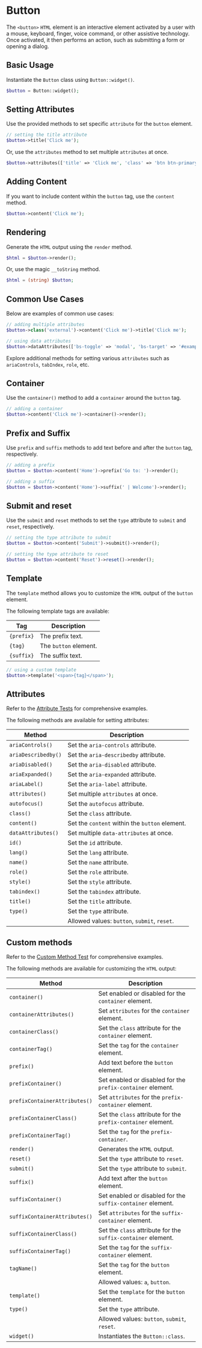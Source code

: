 # Button

The `<button>` `HTML` element is an interactive element activated by a user with a mouse, keyboard, finger, voice 
command, or other assistive technology. Once activated, it then performs an action, such as submitting a form or
opening a dialog.

## Basic Usage

Instantiate the `Button` class using `Button::widget()`.

```php
$button = Button::widget();
```

## Setting Attributes

Use the provided methods to set specific `attribute` for the `button` element.

```php
// setting the title attribute
$button->title('Click me');
```

Or, use the `attributes` method to set multiple `attributes` at once.

```php
$button->attributes(['title' => 'Click me', 'class' => 'btn btn-primary']);
```

## Adding Content

If you want to include content within the `button` tag, use the `content` method.

```php
$button->content('Click me');
```

## Rendering

Generate the `HTML` output using the `render` method.

```php
$html = $button->render();
```

Or, use the magic `__toString` method.

```php
$html = (string) $button;
```

## Common Use Cases

Below are examples of common use cases:

```php
// adding multiple attributes
$button->class('external')->content('Click me')->title('Click me');

// using data attributes
$button->dataAttributes(['bs-toggle' => 'modal', 'bs-target' => '#exampleModal', 'analytics' => 'trackClick']);
```

Explore additional methods for setting various `attributes` such as `ariaControls`, `tabIndex`, `role`, etc.

## Container

Use the `container()` method to add a `container` around the `button` tag.

```php
// adding a container
$button->content('Click me')->container()->render();
```

## Prefix and Suffix

Use `prefix` and `suffix` methods to add text before and after the `button` tag, respectively.

```php
// adding a prefix
$button = $button->content('Home')->prefix('Go to: ')->render();

// adding a suffix
$button = $button->content('Home')->suffix(' | Welcome')->render();
```

## Submit and reset

Use the `submit` and `reset` methods to set the `type` attribute to `submit` and `reset`, respectively.

```php
// setting the type attribute to submit
$button = $button->content('Submit')->submit()->render();
```

```php
// setting the type attribute to reset
$button = $button->content('Reset')->reset()->render();
```

## Template

The `template` method allows you to customize the `HTML` output of the `button` element.

The following template tags are available:

| Tag        | Description             |
| ---------- | ----------------------- |
| `{prefix}` | The prefix text.        |
| `{tag}`    | The `button` element.   |
| `{suffix}` | The suffix text.        |

```php
// using a custom template
$button->template('<span>{tag}</span>');
```

## Attributes

Refer to the [Attribute Tests](https://github.com/php-forge/html/blob/main/tests/Button/AttributeTest.php) for comprehensive
examples.

The following methods are available for setting attributes:

| Method             | Description                                                                                     |
| ------------------ | ------------------------------------------------------------------------------------------------|
| `ariaControls()`   | Set the `aria-controls` attribute.                                                              |
| `ariaDescribedby()`| Set the `aria-describedby` attribute.                                                           |
| `ariaDisabled()`   | Set the `aria-disabled` attribute.                                                              |
| `ariaExpanded()`   | Set the `aria-expanded` attribute.                                                              |
| `ariaLabel()`      | Set the `aria-label` attribute.                                                                 |
| `attributes()`     | Set multiple `attributes` at once.                                                              |
| `autofocus()`      | Set the `autofocus` attribute.                                                                  |
| `class()`          | Set the `class` attribute.                                                                      |
| `content()`        | Set the `content` within the `button` element.                                                  |
| `dataAttributes()` | Set multiple `data-attributes` at once.                                                         |
| `id()`             | Set the `id` attribute.                                                                         |
| `lang()`           | Set the `lang` attribute.                                                                       |
| `name()`           | Set the `name` attribute.                                                                       |
| `role()`           | Set the `role` attribute.                                                                       |
| `style()`          | Set the `style` attribute.                                                                      |
| `tabindex()`       | Set the `tabindex` attribute.                                                                   |
| `title()`          | Set the `title` attribute.                                                                      |
| `type()`           | Set the `type` attribute.                                                                       |
|                    | Allowed values: `button`, `submit`, `reset`.                                                    |

## Custom methods

Refer to the [Custom Method Test](https://github.com/php-forge/html/blob/main/tests/Button/CustomMethodTest.php) for
comprehensive examples.

The following methods are available for customizing the `HTML` output:

| Method                       | Description                                                                           |
| ---------------------------- | ------------------------------------------------------------------------------------- |
| `container()`                | Set enabled or disabled for the `container` element.                                  |
| `containerAttributes()`      | Set `attributes` for the `container` element.                                         |
| `containerClass()`           | Set the `class` attribute for the `container` element.                                |
| `containerTag()`             | Set the `tag` for the `container` element.                                            |
| `prefix()`                   | Add text before the `button` element.                                                 |
| `prefixContainer()`          | Set enabled or disabled for the `prefix-container` element.                           |
| `prefixContainerAttributes()`| Set `attributes` for the `prefix-container` element.                                  |
| `prefixContainerClass()`     | Set the `class` attribute for the `prefix-container` element.                         |
| `prefixContainerTag()`       | Set the `tag` for the `prefix-container`.                                             |
| `render()`                   | Generates the `HTML` output.                                                          |
| `reset()`                    | Set the `type` attribute to `reset`.                                                  |
| `submit()`                   | Set the `type` attribute to `submit`.                                                 |
| `suffix()`                   | Add text after the `button` element.                                                  |
| `suffixContainer()`          | Set enabled or disabled for the `suffix-container` element.                           |
| `suffixContainerAttributes()`| Set `attributes` for the `suffix-container` element.                                  |
| `suffixContainerClass()`     | Set the `class` attribute for the `suffix-container` element.                         |
| `suffixContainerTag()`       | Set the `tag` for the `suffix-container` element.                                     |
| `tagName()`                  | Set the `tag` for the `button` element.                                               |
|                              | Allowed values: `a`, `button`.                                                        |
| `template()`                 | Set the `template` for the `button` element.                                          |
| `type()`                     | Set the `type` attribute.                                                             |
|                              | Allowed values: `button`, `submit`, `reset`.                                          |
| `widget()`                   | Instantiates the `Button::class`.                                                     |
